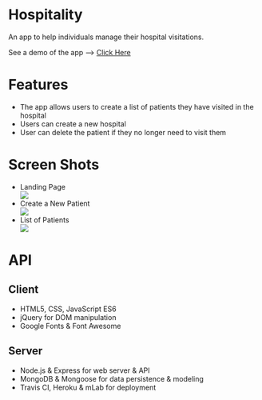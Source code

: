 # Hospitality

An app to help individuals manage their hospital visitations.

See a demo of the app --> <a href="https://quiet-wildwood-91303.herokuapp.com/">Click Here</a>

# Features
 - The app allows users to create a list of patients they have visited in the hospital
 - Users can create a new hospital
 - User can delete the patient if they no longer need to visit them

# Screen Shots

<ul>
 <li>Landing Page</li>
<img src="http://stevenbeyerjr.com/img/landingpage.png"> </br>
<li>Create a New Patient</li>
<img src="http://stevenbeyerjr.com/img/addpatient.png"> </br>
<li>List of Patients</li>
<img src="http://stevenbeyerjr.com/img/patients.png">
</ul>

# API

<h2>Client</h2>
<ul>
 <li>HTML5, CSS, JavaScript ES6</li>
 <li>jQuery for DOM manipulation</li>
 <li>Google Fonts & Font Awesome</li>
</ul>
<h2>Server</h2>
<ul>
 <li>Node.js & Express for web server & API</li>
 <li>MongoDB & Mongoose for data persistence & modeling</li>
 <li>Travis CI, Heroku & mLab for deployment</li>
 </ul>
